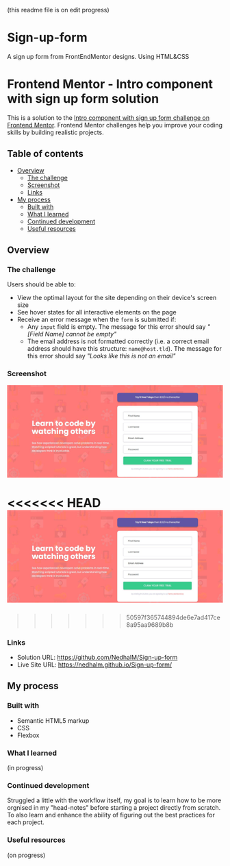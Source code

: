 (this readme file is on edit progress)

# Sign-up-form

A sign up form from FrontEndMentor designs. Using HTML&amp;CSS

# Frontend Mentor - Intro component with sign up form solution

This is a solution to the [Intro component with sign up form challenge on Frontend Mentor](https://www.frontendmentor.io/challenges/intro-component-with-signup-form-5cf91bd49edda32581d28fd1). Frontend Mentor challenges help you improve your coding skills by building realistic projects.

## Table of contents

- [Overview](#overview)
  - [The challenge](#the-challenge)
  - [Screenshot](#screenshot)
  - [Links](#links)
- [My process](#my-process)
  - [Built with](#built-with)
  - [What I learned](#what-i-learned)
  - [Continued development](#continued-development)
  - [Useful resources](#useful-resources)

## Overview

### The challenge

Users should be able to:

- View the optimal layout for the site depending on their device's screen size
- See hover states for all interactive elements on the page
- Receive an error message when the `form` is submitted if:
  - Any `input` field is empty. The message for this error should say _"[Field Name] cannot be empty"_
  - The email address is not formatted correctly (i.e. a correct email address should have this structure: `name@host.tld`). The message for this error should say _"Looks like this is not an email"_

### Screenshot
![Alt text](design/solution.JPG?raw=true "Optional Title")

<<<<<<< HEAD
![Alt text](design/solution.JPG?raw=true "Optional Title")
=======
>>>>>>> 50597f365744894de6e7ad417ce8a95aa9689b8b

### Links

- Solution URL: https://github.com/NedhalM/Sign-up-form
- Live Site URL: https://nedhalm.github.io/Sign-up-form/

## My process

### Built with

- Semantic HTML5 markup
- CSS
- Flexbox

### What I learned

(in progress)

### Continued development

Struggled a little with the workflow itself, my goal is to learn how to be more orgnised in my "head-notes" before starting a project directly from scratch.
To also learn and enhance the ability of figuring out the best practices for each project.

### Useful resources

(on progress)
